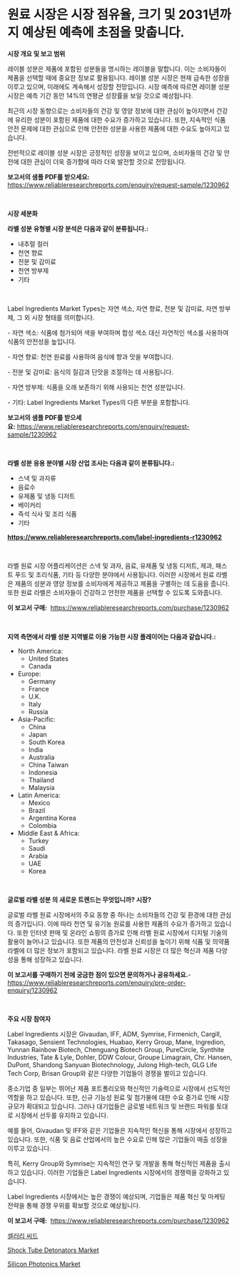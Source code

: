 <p><h1>원료 시장은 시장 점유율, 크기 및 2031년까지 예상된 예측에 초점을 맞춥니다.</h1></p><p><strong>시장 개요 및 보고 범위</strong></p>
<p><p>레이블 성분은 제품에 포함된 성분들을 명시하는 레이블을 말합니다. 이는 소비자들이 제품을 선택할 때에 중요한 정보로 활용됩니다. 레이블 성분 시장은 현재 급속한 성장을 이루고 있으며, 미래에도 계속해서 성장할 전망입니다. 시장 예측에 따르면 레이블 성분 시장은 예측 기간 동안 14%의 연평균 성장률을 보일 것으로 예상됩니다.</p><p>최근의 시장 동향으로는 소비자들의 건강 및 영양 정보에 대한 관심이 높아지면서 건강에 유리한 성분이 포함된 제품에 대한 수요가 증가하고 있습니다. 또한, 지속적인 식품 안전 문제에 대한 관심으로 인해 안전한 성분을 사용한 제품에 대한 수요도 높아지고 있습니다. </p><p>전반적으로 레이블 성분 시장은 긍정적인 성장을 보이고 있으며, 소비자들의 건강 및 안전에 대한 관심이 더욱 증가함에 따라 더욱 발전할 것으로 전망됩니다.</p></p>
<p><strong>보고서의 샘플 PDF를 받으세요:</strong> <a href="https://www.reliableresearchreports.com/enquiry/request-sample/1230962">https://www.reliableresearchreports.com/enquiry/request-sample/1230962</a></p>
<p>&nbsp;</p>
<p><strong>시장 세분화</strong></p>
<p><strong>라벨 성분 유형별 시장 분석은 다음과 같이 분류됩니다.:</strong></p>
<p><ul><li>내추럴 컬러</li><li>천연 향료</li><li>전분 및 감미료</li><li>천연 방부제</li><li>기타</li></ul></p>
<p>&nbsp;</p>
<p><p>Label Ingredients Market Types는 자연 색소, 자연 향료, 전분 및 감미료, 자연 방부제, 그 외 시장 형태를 의미합니다. </p><p>- 자연 색소: 식품에 첨가되어 색을 부여하며 합성 색소 대신 자연적인 색소를 사용하여 식품의 안전성을 높입니다.</p><p>- 자연 향료: 천연 원료를 사용하여 음식에 향과 맛을 부여합니다.</p><p>- 전분 및 감미료: 음식의 질감과 단맛을 조절하는 데 사용됩니다.</p><p>- 자연 방부제: 식품을 오래 보존하기 위해 사용되는 천연 성분입니다.</p><p>- 기타: Label Ingredients Market Types의 다른 부분을 포함합니다.</p></p>
<p><strong>보고서의 샘플 PDF를 받으세요:</strong>&nbsp;<a href="https://www.reliableresearchreports.com/enquiry/request-sample/1230962">https://www.reliableresearchreports.com/enquiry/request-sample/1230962</a></p>
<p>&nbsp;</p>
<p><strong> 라벨 성분 응용 분야별 시장 산업 조사는 다음과 같이 분류됩니다.:</strong></p>
<p><ul><li>스낵 및 과자류</li><li>음료수</li><li>유제품 및 냉동 디저트</li><li>베이커리</li><li>즉석 식사 및 조리 식품</li><li>기타</li></ul></p>
<p><strong><a href="https://www.reliableresearchreports.com/label-ingredients-r1230962">https://www.reliableresearchreports.com/label-ingredients-r1230962</a></strong></p>
<p>&nbsp;</p>
<p><p>라벨 원료 시장 어플리케이션은 스낵 및 과자, 음료, 유제품 및 냉동 디저트, 제과, 패스트 푸드 및 조리식품, 기타 등 다양한 분야에서 사용됩니다. 이러한 시장에서 원료 라벨은 제품의 성분과 영양 정보를 소비자에게 제공하고 제품을 구별하는 데 도움을 줍니다. 또한 원료 라벨은 소비자들이 건강하고 안전한 제품을 선택할 수 있도록 도와줍니다.</p></p>
<p><strong>이 보고서 구매:</strong>&nbsp; <a href="https://www.reliableresearchreports.com/purchase/1230962">https://www.reliableresearchreports.com/purchase/1230962</a></p>
<p>&nbsp;</p>
<p><strong>지역 측면에서 라벨 성분 지역별로 이용 가능한 시장 플레이어는 다음과 같습니다.:</strong></p>
<p><ul>
    <li>
        North America:
        <ul>
            <li>United States</li>
            <li>Canada</li>
        </ul>
    </li>
    <li>
        Europe:
        <ul>
            <li>Germany</li>
            <li>France</li>
            <li>U.K.</li>
            <li>Italy</li>
            <li>Russia</li>
        </ul>
    </li>
    <li>
        Asia-Pacific:
        <ul>
            <li>China</li>
            <li>Japan</li>
            <li>South Korea</li>
            <li>India</li>
            <li>Australia</li>
            <li>China Taiwan</li>
            <li>Indonesia</li>
            <li>Thailand</li>
            <li>Malaysia</li>
        </ul>
    </li>
    <li>
        Latin America:
        <ul>
            <li>Mexico</li>
            <li>Brazil</li>
            <li>Argentina Korea</li>
            <li>Colombia</li>
        </ul>
    </li>
    <li>
        Middle East & Africa:
        <ul>
            <li>Turkey</li>
            <li>Saudi</li>
            <li>Arabia</li>
            <li>UAE</li>
            <li>Korea</li>
        </ul>
    </li>
    </ul></p>
<p>&nbsp;</p>
<p><strong>글로벌 라벨 성분 의 새로운 트렌드는 무엇입니까? 시장?</strong></p>
<p><p>글로벌 라벨 원료 시장에서의 주요 동향 중 하나는 소비자들의 건강 및 환경에 대한 관심의 증가입니다. 이에 따라 천연 및 유기농 원료를 사용한 제품의 수요가 증가하고 있습니다. 또한 인터넷 판매 및 온라인 쇼핑의 증가로 인해 라벨 원료 시장에서 디지털 기술의 활용이 늘어나고 있습니다. 또한 제품의 안전성과 신뢰성을 높이기 위해 식품 및 의약품 라벨에 더 많은 정보가 포함되고 있습니다. 라벨 원료 시장은 더 많은 혁신과 제품 다양성을 통해 성장하고 있습니다.</p></p>
<p><strong>이 보고서를 구매하기 전에 궁금한 점이 있으면 문의하거나 공유하세요.</strong>- <a href="https://www.reliableresearchreports.com/enquiry/pre-order-enquiry/1230962">https://www.reliableresearchreports.com/enquiry/pre-order-enquiry/1230962</a></p>
<p>&nbsp;</p>
<p><strong>주요 시장 참여자</strong></p>
<p><p>Label Ingredients 시장은 Givaudan, IFF, ADM, Symrise, Firmenich, Cargill, Takasago, Sensient Technologies, Huabao, Kerry Group, Mane, Ingredion, Yunnan Rainbow Biotech, Chenguang Biotech Group, PureCircle, Synthite Industries, Tate & Lyle, Dohler, DDW Colour, Groupe Limagrain, Chr. Hansen, DuPont, Shandong Sanyuan Biotechnology, Julong High-tech, GLG Life Tech Corp, Brisan Group와 같은 다양한 기업들이 경쟁을 벌이고 있습니다.</p><p>중소기업 중 일부는 뛰어난 제품 포트폴리오와 혁신적인 기술력으로 시장에서 선도적인 역할을 하고 있습니다. 또한, 신규 기능성 원료 및 첨가물에 대한 수요 증가로 인해 시장 규모가 확대되고 있습니다. 그러나 대기업들은 글로벌 네트워크 및 브랜드 파워를 토대로 시장에서 선두를 유지하고 있습니다.</p><p>예를 들어, Givaudan 및 IFF와 같은 기업들은 지속적인 혁신을 통해 시장에서 성장하고 있습니다. 또한, 식품 및 음료 산업에서의 높은 수요로 인해 많은 기업들이 매출 성장을 이루고 있습니다.</p><p>특히, Kerry Group와 Symrise는 지속적인 연구 및 개발을 통해 혁신적인 제품을 출시하고 있습니다. 이러한 기업들은 Label Ingredients 시장에서의 경쟁력을 강화하고 있습니다.</p><p>Label Ingredients 시장에서는 높은 경쟁이 예상되며, 기업들은 제품 혁신 및 마케팅 전략을 통해 경쟁 우위를 확보할 것으로 예상됩니다.</p></p>
<p><strong>이 보고서 구매:</strong>&nbsp;&nbsp;<a href="https://www.reliableresearchreports.com/purchase/1230962">https://www.reliableresearchreports.com/purchase/1230962</a></p>
<p><p><a href="https://github.com/oajzkywllm460/Market-Research-Report-List-1/blob/main/236551824223.md">셀러리 씨드</a></p><p><a href="https://www.linkedin.com/pulse/shock-tube-detonators-market-dynamics-2024-2031-also-its-trends-g7wtf?trackingId=Z%2FD20LsZfox%2FhIhzfGanAA%3D%3D">Shock Tube Detonators Market</a></p><p><a href="https://www.linkedin.com/pulse/global-silicon-photonics-market-types-applications-major-players-ec8bf?trackingId=xmy%2BI9vl0W7qexw%2FKNXr9g%3D%3D">Silicon Photonics Market</a></p></p>